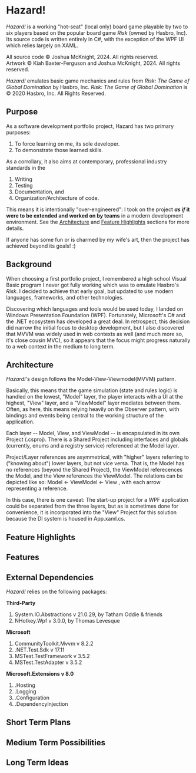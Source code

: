 # Hazard!
*Hazard!* is a working "hot-seat" (local only) board game playable by two to six players based on the popular board game *Risk* (owned by Hasbro, Inc). Its source code is written entirely in C#, with the exception of the WPF UI which relies largely on XAML.

All source code © Joshua McKnight, 2024. All rights reserved.  
Artwork © Kiah Baxter-Ferguson and Joshua McKnight, 2024. All rights reserved.

*Hazard!* emulates basic game mechanics and rules from *Risk: The Game of Global Domination* by Hasbro, Inc.
*Risk: The Game of Global Domination* is © 2020 Hasbro, Inc. All Rights Reserved.

## Purpose
As a software development portfolio project, Hazard has two primary purposes:
  1. To force learning on me, its sole developer.
  2. To demonstrate those learned skills.

As a corrollary, it also aims at contemporary, professional industry standards in the
1. Writing
2. Testing
3. Documentation, and
4. Organization/Architecture of code.

This means it is intentionally "over-engineered": I took on the project ***as if* it were to be extended and worked on by teams** in a modern development environment. 
See the [Architecture](#architecture) and [Feature Highlights](#feature-highlights) sections for more details.

If anyone has some fun or is charmed by my wife's art, then the project has achieved beyond its goals! :)

## Background
When choosing a first portfolio project, I remembered a high school Visual Basic program I never got fully working which was to emulate Hasbro's *Risk*. I decided to achieve that early goal, but updated to use modern languages, frameworks, and other technologies.

Discovering which languages and tools would be used today, I landed on Windows Presentation Foundation (WPF). Fortunately, Microsoft's C# and the .NET ecosystem has developed a great deal. In retrospect, this decision did narrow the initial focus to desktop development, but I also discovered that MVVM was widely used in web contexts as well (and much more so, it's close cousin MVC), so it appears that the focus might progress naturally to a web context in the medium to long term.
## Architecture
*Hazard!*'s design follows the Model-View-Viewmodel(MVVM) pattern. 

Basically, this means that the game simulation (state and rules logic) is handled on the lowest, "Model" layer, the player interacts with a UI at the highest, "View" layer, and a "ViewModel" layer mediates between them. Often, as here, this means relying heavily on the Observer pattern, with bindings and events being central to the working structure of the application.

Each layer -- Model, View, and ViewModel -- is encapsulated in its own Project (.csproj). There is a Shared Project including interfaces and globals (currently, enums and a registry service) referenced at the Model layer.

Project/Layer references are asymmetrical, with "higher" layers referring to ("knowing about") lower layers, but not vice versa. That is, the Model has no references (beyond the Shared Project), the ViewModel referecences the Model, and the View references the ViewModel. The relations can be depicted like so: Model <- ViewModel <- View , with each arrow representing a reference.

In this case, there is one caveat: The start-up project for a WPF application could be separated from the three layers, but as is sometimes done for convenience, it is incorporated into the "View" Project for this solution because the DI system is housed in App.xaml.cs.

## Feature Highlights

## Features

## External Dependencies
*Hazard!* relies on the following packages:

**Third-Party**
1. System.IO.Abstractions v 21.0.29, by Tatham Oddie & friends
2. NHotkey.Wpf v 3.0.0, by Thomas Levesque

**Microsoft**
1. CommunityToolkit.Mvvm v 8.2.2
2. .NET.Test.Sdk v 17.11
3. MSTest.TestFramework v 3.5.2
4. MSTest.TestAdapter v 3.5.2

**Microsoft.Extensions v 8.0**
1. .Hosting
2. .Logging
3. .Configuration
4. .DependencyInjection

## Short Term Plans
## Medium Term Possibilities
## Long Term Ideas


